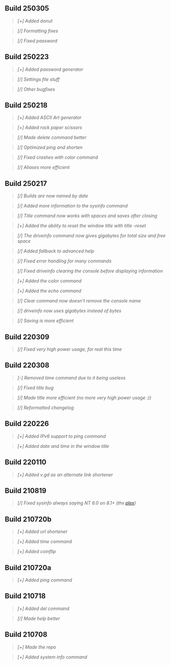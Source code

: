 ## Build 250305
> *[+] Added donut*

> *[/] Formatting fixes*

> *[/] Fixed password*

## Build 250223
> *[+] Added password generator*

> *[/] Settings file stuff*

> *[/] Other bugfixes*

## Build 250218

> *[+] Added ASCII Art generator*

> *[+] Added rock paper scissors*

> *[/] Made delete command better*

> *[/] Optimized ping and shorten*

> *[/] Fixed crashes with color command*

> *[/] Aliases more efficient*

## Build 250217

> *[/] Builds are now named by date*

> *[/] Added more information to the sysinfo command*

> *[/] Title command now works with spaces and saves after closing*

> *[+] Added the ability to reset the window title with title -reset*

> *[/] The driveinfo command now gives gigabytes for total size and free space*

> *[/] Added fallback to advanced help*

> *[/] Fixed error handling for many commands*

> *[/] Fixed driveinfo clearing the console before displaying information*

> *[+] Added the color command*

> *[+] Added the echo command*

> *[/] Clear command now doesn't remove the console name*

> *[/] driveinfo now uses gigabytes instead of bytes*

> *[/] Saving is more efficient*

## Build 220309

> *[/] Fixed very high power usage, for real this time*

## Build 220308

> *[-] Removed time command due to it being useless*

> *[/] Fixed title bug*

> *[/] Made title more efficient (no more very high power usage :))*

> *[/] Reformatted changelog*

## Build 220226

> *[+] Added IPv6 support to ping command*

> *[+] Added date and time in the window title*

## Build 220110

> *[+] Added v.gd as an alternate link shortener*

## Build 210819

> *[/] Fixed sysinfo always saying NT 6.0 on 8.1+ (thx [plex](https://www.github.com/plexthedev))*

## Build 210720b

> *[+] Added url shortener*

> *[+] Added time command*

> *[+] Added coinflip*

## Build 210720a

> *[+] Added ping command*

## Build 210718

> *[+] Added del command*

> *[/] Made help better*

## Build 210708

> *[+] Made the repo*

> *[+] Added system info command*
